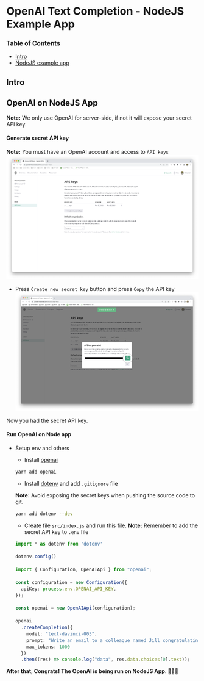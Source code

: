 # OpenAI Text Completion - NodeJS Example App
### Table of Contents
- [Intro](#intro)
- [NodeJS example app](#nodejs-example-app)

## Intro

## OpenAI on NodeJS App
**Note:** We only use OpenAI for server-side, if not it will expose your secret API key.

#### Generate secret API key
**Note:** You must have an OpenAI account and access to `API keys`
![api key dashboard](./assets/api-keys-dashboard.png)

- Press `Create new secret key` button and press `Copy` the API key
![gen api key](./assets/generate-api-key.png)

Now you had the secret API key.

#### Run OpenAI on Node app
- Setup env and others
  - Install [openai](https://www.npmjs.com/package/openai)

  ```bash
  yarn add openai
  ```

  - Install [dotenv](https://www.npmjs.com/package/dotenv) and add `.gitignore` file 

  **Note:** Avoid exposing the secret keys when pushing the source code to git.

  ```bash
  yarn add dotenv --dev
  ```

  - Create file `src/index.js` and run this file. 
  **Note:** Remember to add the secret API key to `.env` file

  ```ts
  import * as dotenv from 'dotenv' 

  dotenv.config()

  import { Configuration, OpenAIApi } from "openai";

  const configuration = new Configuration({
    apiKey: process.env.OPENAI_API_KEY,
  });

  const openai = new OpenAIApi(configuration);

  openai
    .createCompletion({
      model: "text-davinci-003",
      prompt: "Write an email to a colleague named Jill congratulating her on her promotion. The tone should be warm yet professional. Mention how you admire the work she's been putting in.  Include a joke about how her pet lizard Max enjoys eating grasshoppers. Mention how you're looking forward to the team off-site next week.",
      max_tokens: 1000
    })
    .then((res) => console.log("data", res.data.choices[0].text));
  ```

**After that, Congrats! The OpenAI is being run on NodeJS App. 🥳🥳🥳**